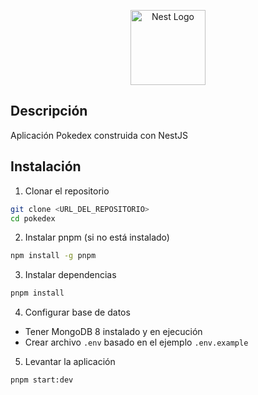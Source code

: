<p align="center">
  <a href="http://nestjs.com/" target="blank"><img src="https://nestjs.com/img/logo-small.svg" width="120" alt="Nest Logo" /></a>
</p>

## Descripción

Aplicación Pokedex construida con NestJS

## Instalación

1. Clonar el repositorio

```bash
git clone <URL_DEL_REPOSITORIO>
cd pokedex
```

2. Instalar pnpm (si no está instalado)

```bash
npm install -g pnpm
```

3. Instalar dependencias

```bash
pnpm install
```

4. Configurar base de datos

- Tener MongoDB 8 instalado y en ejecución
- Crear archivo `.env` basado en el ejemplo `.env.example`

5. Levantar la aplicación

```bash
pnpm start:dev
```
